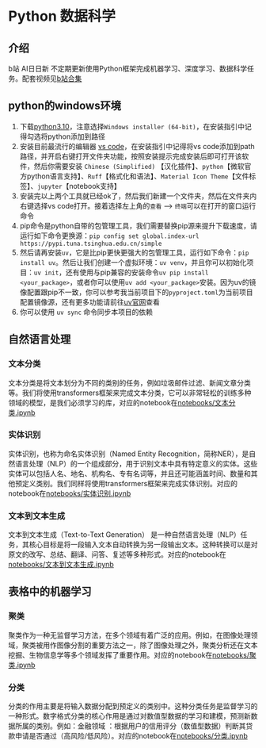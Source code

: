 # Python 数据科学

## 介绍
b站 AI日日新 不定期更新使用Python框架完成机器学习、深度学习、数据科学任务。配套视频见[b站合集](https://www.bilibili.com/video/BV1pHd8YiERd/?spm_id_from=333.1387.homepage.video_card.click&vd_source=06eafedcfca50f6eabb7b3d6b61ecfe3)


## python的windows环境

1. 下载[python3.10](https://www.python.org/downloads/release/python-31011/)，注意选择`Windows installer (64-bit)`，在安装指引中记得勾选将python添加到路径
2. 安装目前最流行的编辑器 [vs code](https://code.visualstudio.com/Download#)，在安装指引中记得将vs code添加到path路径，并开启右键打开文件夹功能，按照安装提示完成安装后即可打开该软件，然后你需要安装 `Chinese (Simplified)` 【汉化插件】、`python`【微软官方python语言支持】、`Ruff`【格式化和语法】、`Material Icon Theme`【文件标签】、`jupyter`【notebook支持】
3. 安装完以上两个工具就已经ok了，然后我们新建一个文件夹，然后在文件夹内右键选择vs code打开。接着选择左上角的`查看` --> `终端`可以在打开的窗口运行命令
4. pip命令是python自带的包管理工具，我们需要替换pip源来提升下载速度，请运行如下命令更换源：`pip config set global.index-url https://pypi.tuna.tsinghua.edu.cn/simple`
5. 然后请再安装`uv`，它是比pip更快更强大的包管理工具，运行如下命令：`pip install uv`。然后让我们创建一个虚拟环境：`uv venv`，并且你可以初始化项目：`uv init`，还有使用与pip兼容的安装命令`uv pip install <your_package>`，或者你可以使用`uv add <your_package>`安装。因为uv的镜像配置跟pip不一致，你可以参考我当前项目下的`pyproject.toml`为当前项目配置镜像源，还有更多功能请前往[uv官网](https://docs.astral.sh/uv/)查看
6. 你可以使用 `uv sync` 命令同步本项目的依赖


## 自然语言处理
### 文本分类
文本分类是将文本划分为不同的类别的任务，例如垃圾邮件过滤、新闻文章分类等。我们将使用transformers框架来完成文本分类，它可以非常轻松的训练多种领域的模型，是我们必须学习的库，对应的notebook在[notebooks/文本分类.ipynb](notebooks/文本分类.ipynb)

### 实体识别
实体识别，也称为命名实体识别（Named Entity Recognition，简称NER），是自然语言处理（NLP）的一个组成部分，用于识别文本中具有特定意义的实体。这些实体可以包括人名、地名、机构名、专有名词等，并且还可能涵盖时间、数量和其他预定义类别。我们同样将使用transformers框架来完成实体识别。对应的notebook在[notebooks/实体识别.ipynb](notebooks/实体识别.ipynb)

### 文本到文本生成
文本到文本生成（Text-to-Text Generation） 是一种自然语言处理（NLP）任务，其核心目标是将一段输入文本自动转换为另一段输出文本。这种转换可以是对原文的改写、总结、翻译、问答、复述等多种形式。对应的notebook在[notebooks/文本到文本生成.ipynb](notebooks/文本到文本生成.ipynb)



## 表格中的机器学习
### 聚类
聚类作为一种无监督学习方法，在多个领域有着广泛的应用。例如，在图像处理领域，聚类被用作图像分割的重要方法之一，除了图像处理之外，聚类分析还在文本挖掘、生物信息学等多个领域发挥了重要作用。对应的notebook在[notebooks/聚类.ipynb](notebooks/聚类.ipynb)

### 分类
分类的作用主要是将输入数据分配到预定义的类别中。这种分类任务是监督学习的一种形式。数字格式分类的核心作用是通过对数值型数据的学习和建模，预测新数据所属的类别。例如：金融领域 ：根据用户的信用评分（数值型数据）判断其贷款申请是否通过（高风险/低风险）。对应的notebook在[notebooks/分类.ipynb](notebooks/分类.ipynb)